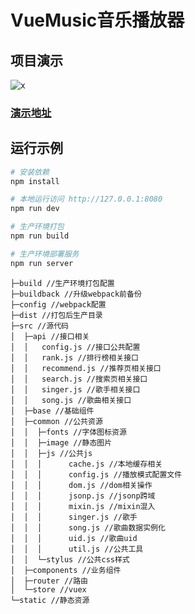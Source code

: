 # VueMusic音乐播放器


## 项目演示
![x](http://music.weixy666.cn/static/img/music.png)
### [演示地址](http://music.weixy666.cn "演示地址")

## 运行示例

``` bash
# 安装依赖
npm install

# 本地运行访问 http://127.0.0.1:8080
npm run dev

# 生产环境打包
npm run build

# 生产环境部署服务
npm run server
```

```
├─build //生产环境打包配置
├─buildback //升级webpack前备份
├─config //webpack配置
├─dist //打包后生产目录
├─src //源代码
│  ├─api //接口相关
│  │   config.js //接口公共配置
│  │   rank.js //排行榜相关接口
│  │   recommend.js //推荐页相关接口
│  │   search.js //搜索页相关接口
│  │   singer.js //歌手相关接口
│  │   song.js //歌曲相关接口
│  ├─base //基础组件
│  ├─common //公共资源
│  │  ├─fonts //字体图标资源
│  │  ├─image //静态图片
│  │  ├─js //公共js
│  │  │      cache.js //本地缓存相关
│  │  │      config.js //播放模式配置文件
│  │  │      dom.js //dom相关操作
│  │  │      jsonp.js //jsonp跨域
│  │  │      mixin.js //mixin混入
│  │  │      singer.js //歌手
│  │  │      song.js //歌曲数据实例化
│  │  │      uid.js //歌曲uid
│  │  │      util.js //公共工具
│  │  └─stylus //公共css样式
│  ├─components //业务组件
│  ├─router //路由
│  └─store //vuex
└─static //静态资源
```


